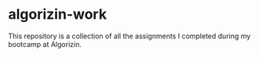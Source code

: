 # algorizin-work
This repository is a collection of all the assignments I completed during my bootcamp at Algorizin.

